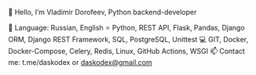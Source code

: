 👋 Hello, I’m Vladimir Dorofeev, Python backend-developer

💬 Language: Russian, English
⭐️ Python, REST API, Flask, Pandas, Django ORM, Django REST Framework, SQL, PostgreSQL, Unittest
💻 GIT, Docker, Docker-Compose, Celery, Redis, Linux, GitHub Actions, WSGI
📫 Contact me: t.me/daskodex or daskodex@gmail.com

<!--
**daskodex/daskodex** is a ✨ _special_ ✨ repository because its `README.md` (this file) appears on your GitHub profile.

Here are some ideas to get you started:

- 🔭 I’m currently working on ...
- 🌱 I’m currently learning ...
- 👯 I’m looking to collaborate on ...
- 🤔 I’m looking for help with ...
- 💬 Ask me about ...
- 📫 How to reach me: ...
- 😄 Pronouns: ...
- ⚡ Fun fact: ...
-->
